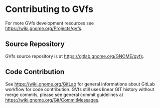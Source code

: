 # Contributing to GVfs

For more GVfs development resources see https://wiki.gnome.org/Projects/gvfs.

## Source Repository

GVfs source repository is at https://gitlab.gnome.org/GNOME/gvfs.

## Code Contribution

See https://wiki.gnome.org/GitLab for general informations about GitLab workflow
for code contribution. GVfs still uses linear GIT history without merge commits,
please see general commit guidelines at https://wiki.gnome.org/Git/CommitMessages.